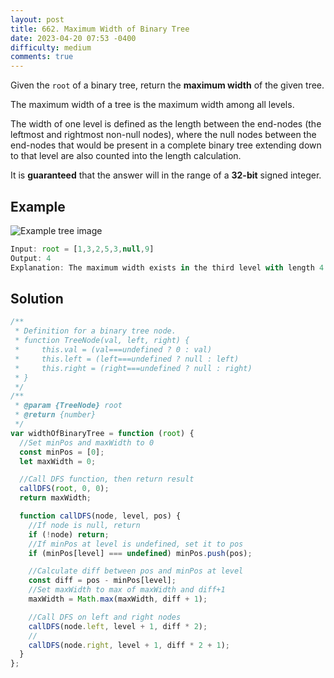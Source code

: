 ```yaml
---
layout: post
title: 662. Maximum Width of Binary Tree
date: 2023-04-20 07:53 -0400
difficulty: medium
comments: true
---
```


Given the `root` of a binary tree, return the **maximum width** of the given tree.

The maximum width of a tree is the maximum width among all levels.

The width of one level is defined as the length between the end-nodes (the leftmost and rightmost non-null nodes), where the null nodes between the end-nodes that would be present in a complete binary tree extending down to that level are also counted into the length calculation.

It is **guaranteed** that the answer will in the range of a **32-bit** signed integer.

## Example

<img src="{{ site.baseurl }}/assets/images/apr-20.jpg" alt="Example tree image" />

```javascript
Input: root = [1,3,2,5,3,null,9]
Output: 4
Explanation: The maximum width exists in the third level with length 4 (5,3,null,9).
```

## Solution

```javascript
/**
 * Definition for a binary tree node.
 * function TreeNode(val, left, right) {
 *     this.val = (val===undefined ? 0 : val)
 *     this.left = (left===undefined ? null : left)
 *     this.right = (right===undefined ? null : right)
 * }
 */
/**
 * @param {TreeNode} root
 * @return {number}
 */
var widthOfBinaryTree = function (root) {
  //Set minPos and maxWidth to 0
  const minPos = [0];
  let maxWidth = 0;

  //Call DFS function, then return result
  callDFS(root, 0, 0);
  return maxWidth;

  function callDFS(node, level, pos) {
    //If node is null, return
    if (!node) return;
    //If minPos at level is undefined, set it to pos
    if (minPos[level] === undefined) minPos.push(pos);

    //Calculate diff between pos and minPos at level
    const diff = pos - minPos[level];
    //Set maxWidth to max of maxWidth and diff+1
    maxWidth = Math.max(maxWidth, diff + 1);

    //Call DFS on left and right nodes
    callDFS(node.left, level + 1, diff * 2);
    //
    callDFS(node.right, level + 1, diff * 2 + 1);
  }
};
```
